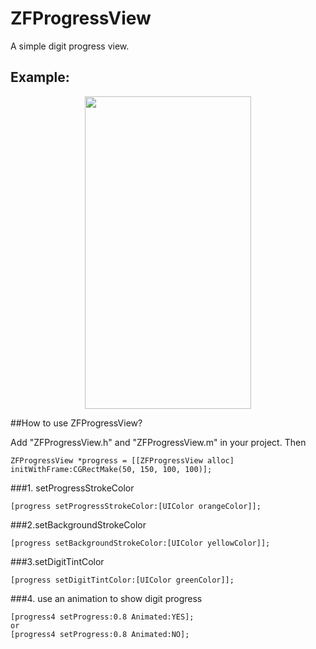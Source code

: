 # ZFProgressView
A simple digit progress view.

## Example:

<p align="center" >
<img src="https://github.com/WZF-Fei/ZFProgressView/blob/master/ZFProgressViewExampleTests/ZFProgressView.gif" width="266" height="500"/>
</p>

##How to use ZFProgressView?

Add "ZFProgressView.h" and "ZFProgressView.m" in your project.
Then

```obj-c
ZFProgressView *progress = [[ZFProgressView alloc] initWithFrame:CGRectMake(50, 150, 100, 100)];
```


###1. setProgressStrokeColor
```obj-c
[progress setProgressStrokeColor:[UIColor orangeColor]];
```

###2.setBackgroundStrokeColor
```obj-c
[progress setBackgroundStrokeColor:[UIColor yellowColor]];
```

###3.setDigitTintColor
```obj-c
[progress setDigitTintColor:[UIColor greenColor]];
```

###4. use an animation to show digit progress
```obj-c
[progress4 setProgress:0.8 Animated:YES];
or
[progress4 setProgress:0.8 Animated:NO];
```
